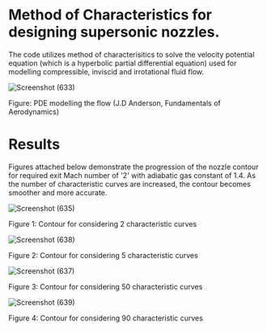 # Method of Characteristics for designing supersonic nozzles.

The code utilizes method of characterisitics to solve the velocity potential equation (which is a hyperbolic partial differential equation) used for modelling compressible, inviscid and irrotational fluid flow.

![Screenshot (633)](https://user-images.githubusercontent.com/79853965/196799527-56a7bbcd-17cc-4a6f-8753-aff9ee38e386.png)

Figure: PDE modelling the flow (J.D Anderson, Fundamentals of Aerodynamics)

# Results

Figures attached below demonstrate the progression of the nozzle contour for required exit Mach number of '2' with adiabatic gas constant of 1.4. As the number of characteristic curves are increased, the contour becomes smoother and more accurate.


![Screenshot (635)](https://user-images.githubusercontent.com/79853965/197176948-d78caabb-73c5-43f4-bced-2ff72816a289.png)

Figure 1: Contour for considering 2 characteristic curves


![Screenshot (638)](https://user-images.githubusercontent.com/79853965/197177067-85cf6a9e-18c4-4815-91df-7b1a0d85cd15.png)

Figure 2: Contour for considering 5 characteristic curves


![Screenshot (637)](https://user-images.githubusercontent.com/79853965/197177242-c5859119-6376-4963-b153-8c41607f8fe9.png)

Figure 3: Contour for considering 50 characteristic curves

![Screenshot (639)](https://user-images.githubusercontent.com/79853965/197218118-79e2d9b3-8078-4632-9115-c4c881a09b0a.png)

Figure 4: Contour for considering 90 characteristic curves
